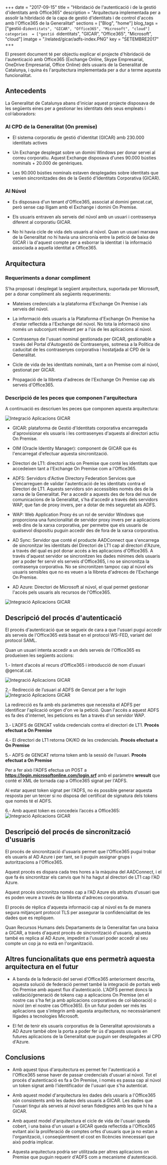 +++
date        = "2017-09-15"
title       = "Hibridació de l'autenticació i de la gestió d'identitats amb Office365"
description = "Arquitectura implementada per a assolir la hibridació de la capa de gestió d'identitats i de control d'accés amb l'Office365 de la Generalitat"
sections    = ["Blog", "home"]
blog_tags   = ["gestió d`identitats", "GICAR", "Office365", "Microsoft", "cloud"]
categories  = ["gestió d`identitats", "GICAR", "Office365", "Microsoft", "cloud"]
imatge      = "/related/gicar/adfs-index.PNG"
key         = "SETEMBRE2017"
+++

El present document té per objectiu explicar el projecte d'hibridació de l'autenticació amb Office365 (Exchange Online, Skype Empresarial, OneDrive Empresarial, Office Online) dels usuaris de la Generalitat de Catalunya, i quina és l'arquitectura implementada per a dur a terme aquesta funcionalitat.

## Antecedents

La Generalitat de Catalunya abans d'iniciar aquest projecte disposava de les següents eines per a gestionar les identitats dels seus empleats i col·laboradors:

### Al CPD de la Generalitat (On premise)

- El sistema corporatiu de gestió d'identitat (GICAR) amb 230.000 identitats actives

- Un Exchange desplegat sobre un domini Windows per donar servei al correu corporatiu. Aquest Exchange disposava d'unes 90.000 bústies nominals + 20.000 de genèriques.

- Les 90.000 bústies nominals estaven desplegades sobre identitats que venien sincronitzades des de la Gestió d'Identitats Corporativa (GICAR).

### Al Núvol

- Es disposava d'un tenant d'Office365, associat al domini gencat.cat, però sense cap lligam amb el Exchange i domini On Premise.

- Els usuaris entraven als serveis del núvol amb un usuari i contrasenya diferent al corporatiu GICAR.

- No hi havia cicle de vida dels usuaris al núvol. Quan un usuari marxava de la Generalitat no hi havia una sincronía entre la petició de baixa de GICAR i la d'aquest compte per a esborrar la identitat i la informació associada a aquella identitat a Office365.

## Arquitectura

### Requeriments a donar compliment

S'ha proposat i desplegat la següent arquitectura, suportada per Microsoft, per a donar compliment als següents requeriments:

- Mateixes credencials a la plataforma d'Exchange On Premise i als serveis del núvol.

- La informació dels usuaris a la Plataforma d'Exchange On Premise ha d'estar reflectida a l'Exchange del núvol. No tota la informació sino només un subconjunt rellevant per a l'ús de les aplicacions al núvol.

- Contrasenya de l'usuari nominal gestionada per GICAR, gestionable a través del Portal d'Autogestió de Contrasenyes, sotmesa a la Política de caducitat de les contrasenyes corporativa i hostatjada al CPD de la Generalitat.

- Cicle de vida de les identitats nominals, tant a on Premise com al núvol, gestionat per GICAR.

- Propagació de la llibreta d'adreces de l'Exchange On Premise cap als serveis d'Office365.

### Descripció de les peces que componen l'arquitectura

A continuació es descriuen les peces que componen aquesta arquitectura:

![Integració Aplicacions GICAR](/related/gicar/adfs-hibridacio.PNG)

- GICAR: plataforma de Gestió d'Identitats corporativa encarregada d'aprovisionar els usuaris i les contrasenyes d'aquests al directori actiu On Premise.

- OIM (Oracle Identity Manager): component de GICAR que és l'encarregat d'efectuar aquesta sincronització.

- Directori de LT1: directori actiu on Premise que conté les identitats que accedeixen tant a l'Exchange On Premise com a l'Office365.

- ADFS: Servidors d'Active Directory Federation Services que s'encarreguen de validar l'autenticació de les identitats contra el Directori de LT1. Aquests servidors són accessibles només des de la xarxa de la Generalitat. Per a accedir a aquests des de fora del nus de comunicacions de la Generalitat, s'ha d'accedir a través dels servidors WAP, que fan de proxy invers, per a dotar de més seguretat als ADFS.

- WAP: Web Application Proxy és un rol de servidor Windows que proporciona una funcionalitat de servidor proxy invers per a aplicacions web dins de la xarxa corporativa, per permetre que els usuaris de qualsevol dispositiu puguin accedir des de fora de la xarxa corporativa.

- AD Sync: Servidor que conté el producte AADConnect que s'encarrega de sincronitzar les identitats del Directori de LT1 cap al directori d'Azure, a través del qual es pot donar accés a les aplicacions d'Office365. A través d'aquest servidor se sincronitzen les dades mínimes dels usuaris per a poder fer servir els serveis d'Office365, i no se sincronitza la contrasenya corporativa. No se sincronitzen tampoc cap al núvol els usuaris sensibles que no es veuen a la llibreta d'adreces de l'Exchange On Premise.

- AD Azure: Directori de Microsoft al núvol, el qual permet gestionar l'accés pels usuaris als recursos de l'Office365.

![Integració Aplicacions GICAR](/related/gicar/adfs-arquitectura.PNG)

## Descripció del procés d'autenticació

El procés d'autenticació que se segueix de cara a que l'usuari pugui accedir als serveis de l'Office365 està basat en el protocol WS-FED, variant del protocol SAML.

Quan un usuari intenta accedir a un dels serveis de l'Office365 es produeixen les següents accions:

1.- Intent d’accés al recurs d’Office365 i introducció de nom d’usuari @gencat.cat.

![Integració Aplicacions GICAR](/related/gicar/adfs-pas1.PNG)

2.- Redirecció de l’usuari al ADFS de Gencat per a fer login
![Integració Aplicacions GICAR](/related/gicar/adfs-pas2.PNG)

La redirecció es fa amb els paràmetres que necessita el ADFS per identificar l'aplicació origen d'on ve la petició. Quan l'accés a aquest ADFS es fa des d'internet, les peticions es fan a través d'un servidor WAP.

3.- L’ADFS de GENCAT valida credencials contra el directori de LT1. **Procés efectuat a On Premise**

4.- El directori de LT1 retorna OK/KO de les credencials. **Procés efectuat a On Premise**

5.- ADFS de GENCAT retorna token amb la sessió de l’usuari. **Procés efectuat a On Premise**

Per a fer això l'ADFS efectua un POST a **https://login.microsoftonline.com/login.srf** amb el paràmetre **wresult** que conté el XML de tornada cap a Office365 signat per l'ADFS.

Al estar aquest token signat per l'ADFS, no és possible generar aquesta resposta per un tercer si no disposa del certificat de signatura dels tokens que només té el ADFS.

6.- Amb aquest token es concedeix l’accés a Office365:
![Integració Aplicacions GICAR](/related/gicar/adfs-pas3.PNG)

## Descripció del procés de sincronització d'usuaris

El procés de sincronització d'usuaris permet que l'Office365 pugui trobar els usuaris al AD Azure i per tant, se li puguin assignar grups i autoritzacions a l'Office365.

Aquest procés es dispara cada tres hores a la màquina del AADConnect, i el que fa és sincronitzar els canvis que hi ha hagut al directori de LT1 cap l'AD Azure.

Aquest procés sincronitza només cap a l'AD Azure els atributs d'usuari que es poden veure a través de la llibreta d'adreces corporativa.

El procés de rèplica d'aquesta informació cap al núvol es fa de manera segura mitjançant protocol TLS per assegurar la confidencialitat de les dades que es repliquen.

Quan Recursos Humans dels Departaments de la Generalitat fan una baixa a GICAR, a través d'aquest procés de sincronització d'usuaris, aquesta també es replica al AD Azure, impedint a l'usuari poder accedir al seu compte un cop ja no està en l'organització.


## Altres funcionalitats que ens permetrà aquesta arquitectura en el futur

- A banda de la federació del servei d'Office365 anteriorment descrita, aquesta solució de federació permet també la integració de portals web On Premise amb aquest flux d'autenticació. L'ADFS permet doncs la validació/generació de tokens cap a aplicacions On Premise (en el nostre cas s'ha fet ja amb aplicacions corporatives de col·laboració) o núvol (en el nostre cas Office365). En un futur poden ser més les aplicacions que s'integrin amb aquesta arquitectura, no necessàriament lligades a tecnologies Microsoft.

- El fet de tenir els usuaris corporatius de la Generalitat aprovisionats a AD Azure també obre la porta a poder fer ús d'aquests usuaris en futures aplicacions de la Generalitat que puguin ser desplegades al CPD d'Azure.

## Conclusions

- Amb aquest tipus d'arquitectura es permet fer l'autenticació a l'Office365 sense haver de passar credencials d'usuari al núvol. Tot el procés d'autenticació es fa a On Premise, i només es passa cap al núvol un token signat amb l'identificador de l'usuari que s'ha autenticat.

- Amb aquest model d'arquitectura les dades dels usuaris a l'Office365 són consistents amb les dades dels usuaris a GICAR. Les dades que l'usuari tingui als serveis al núvol seran fidedignes amb les que hi ha a GICAR.

- Amb aquest model d'arquitectura el cicle de vida de l'usuari queda cobert, i una baixa d'un usuari a GICAR queda reflectida a l'Office365 evitant així la proliferació de comptes orfes d'usuaris que ja no estan a l'organització, i conseqüentment el cost en llicències innecessari que això podria implicar.

- Aquesta arquitectura podria ser utilitzada per altres aplicacions on Premise que puguin requerir d'ADFS com a mecanisme d'autenticació.
